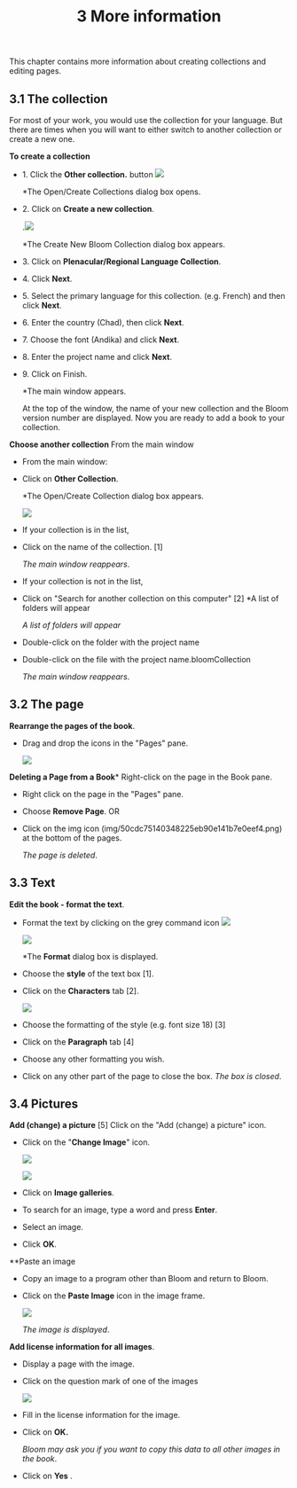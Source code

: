 ﻿---
title: 3 More information
---
This chapter contains more information about creating collections and editing pages.

## 3.1 The collection

For most of your work, you would use the collection for your language. But there are times when you will want to either switch to another collection or create a new one.

**To create a collection**

- 1\. Click the **Other collection.** button ![](media/6128b88b3b78eb5246da46d4b763964d.png)

    *The Open/Create Collections dialog box opens.

- 2\. Click on **Create a new collection**.

    .![](media/eadbe9506c2febc83f0ad4f192117c04.png)

    *The Create New Bloom Collection dialog box appears.

- 3\. Click on **Plenacular/Regional Language Collection**.
- 4\. Click **Next**.
- 5\. Select the primary language for this collection. (e.g. French) and then click **Next**.
- 6\. Enter the country (Chad), then click **Next**.
- 7\. Choose the font (Andika) and click **Next**.
- 8\. Enter the project name and click **Next**.
- 9\. Click on Finish.

    *The main window appears.

    At the top of the window, the name of your new collection and the Bloom version number are displayed. Now you are ready to add a book to your collection.

**Choose another collection** From the main window

- From the main window:
- Click on **Other Collection**.

    *The Open/Create Collection dialog box appears.

    ![](media/e021305af4d37412307c2d90a559725b.png)

- If your collection is in the list,
- Click on the name of the collection. [1]

    *The main window reappears*.

- If your collection is not in the list,
- Click on "Search for another collection on this computer" [2] *A list of folders will appear

    *A list of folders will appear*

- Double-click on the folder with the project name
- Double-click on the file with the project name.bloomCollection

    *The main window reappears*.

## 3.2 The page

**Rearrange the pages of the book**.

- Drag and drop the icons in the "Pages" pane.

    ![](media/94ead0fcd71e2f72198782d62d54a71d.png)

**Deleting a Page from a Book*** Right-click on the page in the Book pane.

- Right click on the page in the "Pages" pane.
- Choose **Remove Page**. OR
- Click on the img icon (img/50cdc75140348225eb90e141b7e0eef4.png) at the bottom of the pages.

    *The page is deleted*.

## 3.3 Text

**Edit the book - format the text**.

- Format the text by clicking on the grey command icon ![](media/8170af84445b914b0ce4fba815052841.png)

    ![](media/641cf8021c0a0135497aa06ea6845459.png)

    *The **Format** dialog box is displayed.

- Choose the **style** of the text box [1].
- Click on the **Characters** tab [2].

    ![](media/426229754f17bf6959b14218ca36dd96.png)

- Choose the formatting of the style (e.g. font size 18) [3]
- Click on the **Paragraph** tab [4]
- Choose any other formatting you wish.
- Click on any other part of the page to close the box. *The box is closed*.

## 3.4 Pictures

**Add (change) a picture** [5] Click on the "Add (change) a picture" icon.

- Click on the "**Change Image**" icon.

    ![](media/8254a0ef6a41b3efbfdc80ae86a8cdb5.png)

    ![](media/87739703faf34988a5c170c5930b93e5.png)

- Click on **Image galleries**.
- To search for an image, type a word and press **Enter**.
- Select an image.
- Click **OK**.

**Paste an image

- Copy an image to a program other than Bloom and return to Bloom.
- Click on the **Paste Image** icon in the image frame.

    ![](media/803051f8860f846ddc86153b121442b3.png)

    *The image is displayed*.

**Add license information for all images**.

- Display a page with the image.
- Click on the question mark of one of the images

    ![](media/703268979983797a70e923c5b683e0b6.jpeg)

- Fill in the license information for the image.
- Click on **OK.**

    *Bloom may ask you if you want to copy this data to all other images in the book*.

- Click on **Yes** .

